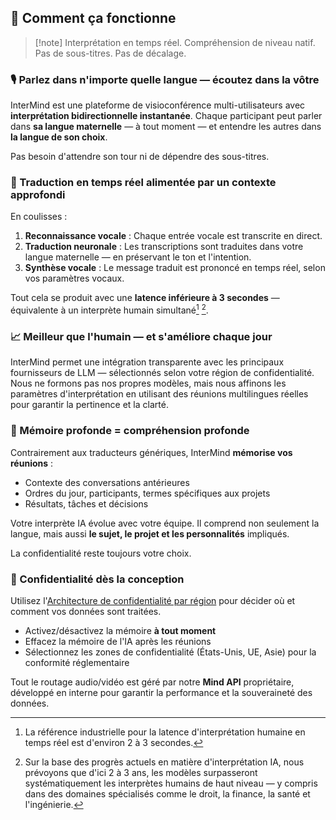 ## 🔧 Comment ça fonctionne

> [!note] Interprétation en temps réel. Compréhension de niveau natif. Pas de sous-titres. Pas de décalage.

### 🎙 Parlez dans n'importe quelle langue — écoutez dans la vôtre

InterMind est une plateforme de visioconférence multi-utilisateurs avec **interprétation bidirectionnelle instantanée**.
Chaque participant peut parler dans **sa langue maternelle** — à tout moment — et entendre les autres dans **la langue de son choix**.

Pas besoin d'attendre son tour ni de dépendre des sous-titres.

### 🧠 Traduction en temps réel alimentée par un contexte approfondi

En coulisses :

1. **Reconnaissance vocale** : Chaque entrée vocale est transcrite en direct.
2. **Traduction neuronale** : Les transcriptions sont traduites dans votre langue maternelle — en préservant le ton et l'intention.
3. **Synthèse vocale** : Le message traduit est prononcé en temps réel, selon vos paramètres vocaux.

Tout cela se produit avec une **latence inférieure à 3 secondes** — équivalente à un interprète humain simultané[^1] [^2].

[^1]: La référence industrielle pour la latence d'interprétation humaine en temps réel est d'environ 2 à 3 secondes.

[^2]: Sur la base des progrès actuels en matière d'interprétation IA, nous prévoyons que d'ici 2 à 3 ans, les modèles surpasseront systématiquement les interprètes humains de haut niveau — y compris dans des domaines spécialisés comme le droit, la finance, la santé et l'ingénierie.

### 📈 Meilleur que l'humain — et s'améliore chaque jour

InterMind permet une intégration transparente avec les principaux fournisseurs de LLM — sélectionnés selon votre région de confidentialité.
Nous ne formons pas nos propres modèles, mais nous affinons les paramètres d'interprétation en utilisant des réunions multilingues réelles pour garantir la pertinence et la clarté.

### 🧩 Mémoire profonde = compréhension profonde

Contrairement aux traducteurs génériques, InterMind **mémorise vos réunions** :

- Contexte des conversations antérieures
- Ordres du jour, participants, termes spécifiques aux projets
- Résultats, tâches et décisions

Votre interprète IA évolue avec votre équipe. Il comprend non seulement la langue, mais aussi **le sujet, le projet et les personnalités** impliqués.

La confidentialité reste toujours votre choix.

### 🔐 Confidentialité dès la conception

Utilisez l'[Architecture de confidentialité par région](privacy-architecture) pour décider où et comment vos données sont traitées.

- Activez/désactivez la mémoire **à tout moment**
- Effacez la mémoire de l'IA après les réunions
- Sélectionnez les zones de confidentialité (États-Unis, UE, Asie) pour la conformité réglementaire

Tout le routage audio/vidéo est géré par notre **Mind API** propriétaire, développé en interne pour garantir la performance et la souveraineté des données.